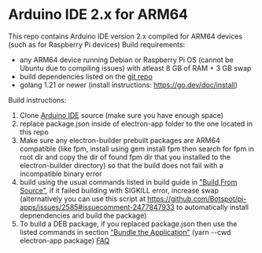 # Arduino IDE 2.x for ARM64
This repo contains Arduino IDE version 2.x compiled for ARM64 devices (such as for Raspberry Pi devices)
Build requirements:
- any ARM64 device running Debian or Raspberry Pi OS (cannot be Ubuntu due to compiling issues) with atleast 8 GB of RAM + 3 GB swap
- build dependencies listed on the [git repo](https://github.com/arduino/arduino-ide/blob/main/docs/development.md#Prerequisites)
- golang 1.21 or newer (install instructions: https://go.dev/doc/install)

Build instructions:
1. Clone [Arduino IDE](https://github.com/arduino/arduino-ide) source (make sure you have enough space)
2. replace package.json inside of electron-app folder to the one located in this repo
3. Make sure any electron-builder prebuilt packages are ARM64 compatible (like fpm, install using gem install fpm then search for fpm in root dir and copy the dir of found fpm dir that you installed to the electron-builder directory) so that the build does not fail with a incompatible binary error
4. build using the usual commands listed in build guide in ["Build From Source"](https://github.com/arduino/arduino-ide/blob/main/docs/development.md#build-from-source), if it failed building with SIGKILL error, increase swap (alternatively you can use this script at https://github.com/Botspot/pi-apps/issues/2585#issuecomment-2477847933 to automatically install depnendencies and build the package)
5. To build a DEB package, if you replaced package.json then use the listed commands in section ["Bundle the Application"](https://github.com/arduino/arduino-ide/blob/main/docs/development.md#bundle-the-application) (yarn --cwd electron-app package)
[FAQ](https://github.com/matu6968/arduino-ide-arm64/wiki/faq)
